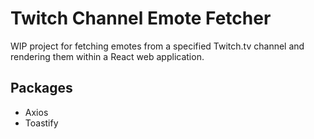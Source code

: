 # Twitch Channel Emote Fetcher

WIP project for fetching emotes from a specified Twitch.tv channel and rendering them within a React web application.

## Packages

-  Axios
-  Toastify
